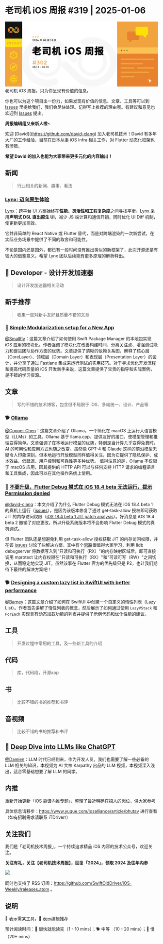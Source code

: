 # 老司机 iOS 周报 #319 | 2025-01-06

![ios-weekly](https://github.com/SwiftOldDriver/iOS-Weekly/blob/master/assets/weekly-header/302.jpg?raw=true)
老司机 iOS 周报，只为你呈现有价值的信息。

你也可以为这个项目出一份力，如果发现有价值的信息、文章、工具等可以到 [Issues](https://github.com/SwiftOldDriver/iOS-Weekly/issues) 里提给我们，我们会尽快处理。记得写上推荐的理由哦。有建议和意见也欢迎到 [Issues](https://github.com/SwiftOldDriver/iOS-Weekly/issues) 提出。

**周报编辑组又来新人啦~** 

欢迎 [David]((https://github.com/david-clang) 加入老司机技术！David 有多年大厂的工作经验，目前在日本从事 iOS Infra 相关工作，对 Flutter 动态化框架也有涉猎。

**希望 David 的加入也能为大家带来更多元化的内容输出！**

## 新闻

> 行业相关的新闻、趣事、看法

### [Lynx: 迈向原生体验](https://mp.weixin.qq.com/s/Wmapq8NMfoXejIcxX-2K-Q)

[Lynx](https://github.com/lynx-family/lynx)：跨平台 UI 方案始终在**性能、灵活性和工程复杂度**之间寻找平衡。Lynx 采用**声明式 DSL 直出原生 UI**，减少 JS 端计算和通信开销，同时优化 UI Diff 机制，使更新更加高效。

它并非简单的 React Native 或 Flutter 替代，而是对跨端渲染的一次新尝试，在实际业务场景中提供了不同的取舍和可能性。

不论是国内还是国外，都已有一段时间没有推出类似的新框架了，此次开源还是有较大的借鉴意义，希望 Lynx 团队后续能有更多原理的解析释出。

##  Developer - 设计开发加速器

> 设计开发加速器相关活动

## 新手推荐

> 收集一些对新手友好且质量不错的文章

### 🐎 [Simple Modularization setup for a New App](https://www.manu.show/2025-02-27-simple-modularization-setup/)
[@Smallfly](https://github.com/iostalks)：这篇文章介绍了如何使用 Swift Package Manager 的本地包实现 iOS 应用的模块化。作者强调了模块化在改善构建时间、分离关注点、增强测试能力和促进团队协作方面的优势。文章提供了清晰的依赖关系图，解释了核心层（CoreLayer）、领域层（Domain Layer）和表现层（Presentation Layer）的设计，并分享了通过 Fastlane 集成来运行测试的实用技巧。对于寻求优化开发流程和提高代码质量的 iOS 开发新手来说，这篇文章提供了宝贵的指导和实际案例，是不错的学习资源。

## 文章

> 写的不错的技术博客，包含但不局限于 iOS、多端统一、设计、产品等

### 🐕 [Ollama](https://nshipster.com/ollama/)

[@Cooper Chen](https://github.com/cjlcooper)：这篇文章介绍了 Ollama，一个简化在 macOS 上运行大语言模型（LLMs）的工具。Ollama 基于 llama.cpp，提供友好的接口，使模型管理和推理变得简单。文章强调了在本地运行模型的优势，特别是当计算几乎变得免费时，AI 的可用性和应用方式也随之改变。虽然像 GPT-4 和 Claude 这样的前沿模型无疑令人印象深刻，但本地运行开放模型同样值得关注，因为它提供了隐私保护、成本效益、低延迟、用户控制和可靠性等多种优势。
值得注意的是，Ollama 不仅限于 macOS 应用，因其提供的 HTTP API 可以与任何支持 HTTP 请求的编程语言和工具集成，因此可以在其他操作系统上使用。

### 🐎 [不要升级，Flutter Debug 模式在 iOS 18.4 beta 无法运行，提示 Permission denied](https://mp.weixin.qq.com/s/shfvj95_CjwO-33s_7LIWQ)

[@david-clang](https://github.com/david-clang)：本文介绍了为什么 Flutter Debug 模式无法在  iOS 18.4 beta 1 的真机上运行（[issues](https://github.com/flutter/flutter/issues/163984)），是因为该版本修复了通过 get-task-allow 授权即可获取 JIT 的内存访问权限（[iOS 18.4 beta 1 JIT patch analysis](https://gist.github.com/osy/8940e5ae5f24646b808f58d197883ca5)）。好消息是 iOS 18.4 beta 2 撤销了对应更改，所以升级系统版本将不会影响 Flutter Debug 模式的真机调试。

但 Flutter 团队还是想避免利用 get-task-allow 授权获取 JIT 的内存访问权限，并在该 [issues](https://github.com/dart-lang/sdk/issues/60202) 讨论了些解决方案。其中有个[思路](https://github.com/dart-lang/sdk/issues/60202#issuecomment-2695705498)很值得大家学习，利用 lldb debugserver  将数据写入到"只读和可执行（RX）"的内存映射区域后，即可直接调用 mprotect 让内存权限在"只读和可执行（RX）"和"可读可写（RW）"之间切换，从而稳定地实现 JIT。虽然该事在 Flutter 官方的优先级只是 P2，也让我们期待下最终的解决方案吧！


### 🐕 [Designing a custom lazy list in SwiftUI with better performance](https://nilcoalescing.com/blog/CustomLazyListInSwiftUI/)

[@Barney](https://github.com/BarneyZhaoooo)：这篇文章介绍了如何在 SwiftUI 中创建一个自定义的惰性列表（Lazy List）。作者首先讲解了惰性列表的概念，然后展示了如何通过使用 `LazyVStack` 和 `ForEach` 实现具有动态加载功能的列表并提供了示例代码和优化性能的建议。


## 工具

> 开发过程中常用的工具，及一些新工具的介绍

## 代码

> 库，代码段，开源app

## 书

> 比较不错的书的推荐和书评

## 音视频

> 比较不错的书的推荐和书评

## 🐢 [Deep Dive into LLMs like ChatGPT](https://www.youtube.com/watch?v=7xTGNNLPyMI&list=PPSV)

[@Damien](https://github.com/ZengyiMa)：LLM 时代已经到来，作为开发人员，我们也需要了解一些必备的 LLM 相关的知识，本视频为 AI 大神 Karpathy 出品的 LLM 视频，本视频深入浅出，适合零基础想要了解 LLM 的同学。

## 内推

重新开始更新「iOS 靠谱内推专题」，整理了最近明确在招人的岗位，供大家参考

具体信息请移步：https://www.yuque.com/iosalliance/article/bhutav 进行查看（如有招聘需求请联系 iTDriverr）

## 关注我们

我们是「老司机技术周报」，一个持续追求精品 iOS 内容的技术公众号，欢迎关注。

**关注有礼，关注【老司机技术周报】，回复「2024」，领取 2024 及往年内参**

![](https://github.com/SwiftOldDriver/iOS-Weekly/blob/master/assets/qrcode_for_wechat.jpg?raw=true)

同时也支持了 RSS 订阅：https://github.com/SwiftOldDriver/iOS-Weekly/releases.atom 。

## 说明

🚧 表示需某工具，🌟 表示编辑推荐

预计阅读时间：🐎 很快就能读完（1 - 10 mins）；🐕 中等 （10 - 20 mins）；🐢 慢（20+ mins）
